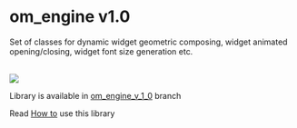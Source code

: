 # om_engine v1.0

Set of classes for dynamic widget geometric composing, widget animated opening/closing, widget font size generation etc. 

</br>

<img src= 'https://github.com/OrdinaryMind/om_engine/blob/om_engine_v_1_0/examples/om_engine_v_1_0.gif'>

Library is available in  [om_engine_v_1_0](https://github.com/OrdinaryMind/om_engine) branch

Read [How to](https://github.com/OrdinaryMind/om_engine/blob/om_engine_v_1_0/documentation/documentation.md) use this library